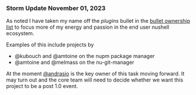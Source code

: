 
### Storm Update November 01, 2023

As noted I have taken my name off the *plugins* bullet in the
[bullet ownership list](https://hackmd.io/z28xTn7LQGG8wsrIkTWsEw)
to focus more of my energy and passion in the end user nushell ecosystem.

Examples of this include projects by

* @kubouch and @amtoine on the nupm package manager
* @amtoine and @melmass on the nu-git-manager

At the moment [@andrasio](https://github.com/andrasio) is the key owner of this
task moving forward.  It may turn out and the core team will need to decide
whether we want this project to be a post 1.0 event.
